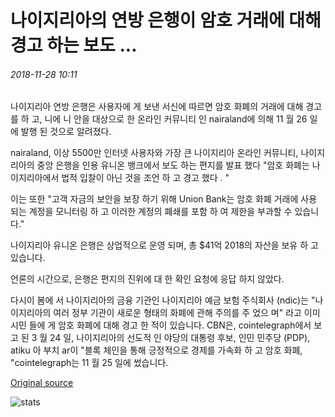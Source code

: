 # 나이지리아의 연방 은행이 암호 거래에 대해 경고 하는 보도 ...

###### 2018-11-28 10:11

나이지리아 연방 은행은 사용자에 게 보낸 서신에 따르면 암호 화폐의 거래에 대해 경고를 하 고, 니에 니 안을 대상으로 한 온라인 커뮤니티 인 nairaland에 의해 11 월 26 일에 발행 된 것으로 알려졌다.

nairaland, 이상 5500만 인터넷 사용자와 가장 큰 나이지리아 온라인 커뮤니티, 나이지리아의 중앙 은행을 인용 유니온 뱅크에서 보도 하는 편지를 발표 했다 "암호 화폐는 나이지리아에서 법적 입찰이 아닌 것을 조언 하 고 경고 했다 . "

이는 또한 "고객 자금의 보안을 보장 하기 위해 Union Bank는 암호 화폐 거래에 사용 되는 계정을 모니터링 하 고 이러한 계정의 폐쇄를 포함 하 여 제한을 부과할 수 있습니다."

나이지리아 유니온 은행은 상업적으로 운영 되며, 총 $41억 2018의 자산을 보유 하 고 있습니다.

언론의 시간으로, 은행은 편지의 진위에 대 한 확인 요청에 응답 하지 않았다.

다시이 봄에 서 나이지리아의 금융 기관인 나이지리아 예금 보험 주식회사 (ndic)는 "나이지리아의 여러 정부 기관이 새로운 형태의 화폐에 관해 주의를 주 었으 며" 라고 이미 시민 들에 게 암호 화폐에 대해 경고 한 적이 있습니다. CBN은, cointelegraph에서 보고 된 3 월 24 일, 나이지리아의 선도적 인 야당의 대통령 후보, 인민 민주당 (PDP), atiku 아 부치 ar이 "블록 체인을 통해 긍정적으로 경제를 가속화 하 고 암호 화폐, "cointelegraph는 11 월 25 일에 썼습니다.

[Original source](https://cointelegraph.com/news/nigerias-union-bank-reportedly-warns-against-crypto-transactions)

![stats](https://c.statcounter.com/11760860/0/a89fa40b/1/ "stats")